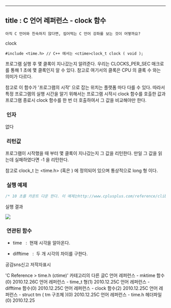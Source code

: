 ----------------
title : C 언어 레퍼런스 - clock 함수
--------------



```warning
아직 C 언어와 친숙하지 않다면, 씹어먹는 C 언어 강좌를 보는 것이 어떻까요?
```


clock



```info
#include <time.h> // C++ 에서는 <ctime>clock_t clock ( void );
```


프로그램 실행 후 몇 클록이 지나갔는지 알려준다.
우리는 CLOCKS_PER_SEC 매크로를 통해 1 초에 몇 클록인지 알 수 있다. 참고로 여기서의 클록은 CPU 의 클록 수 와는 의미가 다르다. 

참고로 이 함수가 '프로그램의 시작' 으로 잡는 위치는 플랫폼 마다 다를 수 있다. 따라서 특정 프로그램의 실행 시간을 알기 위해서는 프로그램 시작시 clock 함수를 호출한 값과 프로그램 종료시 clock 함수를 한 번 더 호출하여서 그 값을 비교해야만 한다. 



###  인자


없다




###  리턴값




프로그램이 시작했을 때 부터 몇 클록이 지나갔는지 그 값을 리턴한다. 
만일 그 값을 읽는데 실패하였다면 -1 을 리턴한다.

참고로 clock_t 는 <time.h> (혹은 <ctime> ) 에 정의되어 있으며 통상적으로 long 형 이다. 



###  실행 예제




```cpp
/* 10 초를 카운트 다운 한다. 이 예제는http://www.cplusplus.com/reference/clibrary/ctime/clock/에서 가져왔습니다.  */#include <stdio.h>#include <time.h>void wait ( int seconds ){    clock_t endwait;    endwait = clock () + seconds * CLOCKS_PER_SEC ;    while (clock() < endwait) {}}int main (){    int n;    printf ("Starting countdown...\n");    for (n=10; n>0; n--)    {        printf ("%d\n",n);        wait (1);    }    printf ("FIRE!!!\n");    return 0;}
```

실행 결과


![](http://img1.daumcdn.net/thumb/R1920x0/?fname=http%3A%2F%2Fcfile27.uf.tistory.com%2Fimage%2F1445DF5A4D15652D1B7F62)




###  연관된 함수


* time
  :  현재 시각을 알아온다.  



* difftime
  :  두 개 시각의 차이를 구한다.  







공감sns신고
저작자표시

'C Reference > time.h (ctime)' 카테고리의 다른 글C 언어 레퍼런스 - mktime 함수(0)
2010.12.26C 언어 레퍼런스 - time_t 형(1)
2010.12.25C 언어 레퍼런스 - difftime 함수(0)
2010.12.25C 언어 레퍼런스 - clock 함수(2)
2010.12.25C 언어 레퍼런스 - struct tm ( tm 구조체 )(0)
2010.12.25C 언어 레퍼런스 - time.h 헤더파일(0)
2010.12.25

